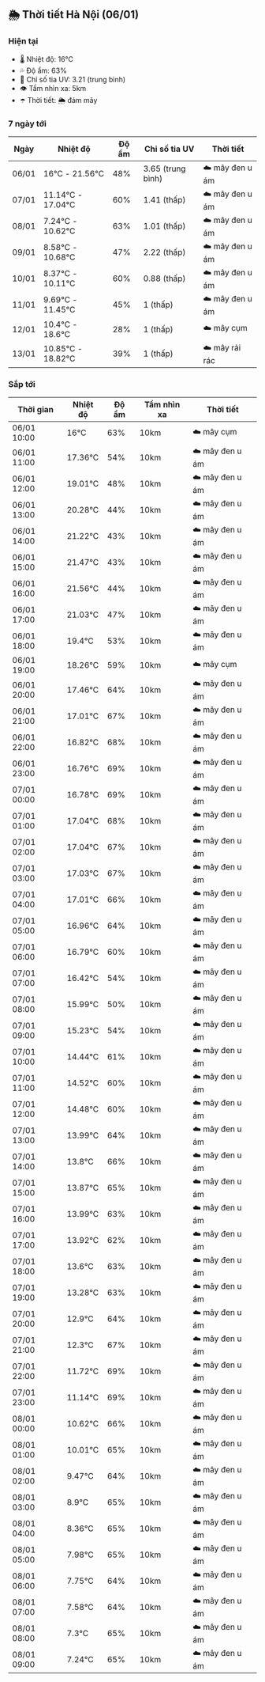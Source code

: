 ## 🌦️ Thời tiết Hà Nội (06/01)

### Hiện tại

- 🌡️ Nhiệt độ: 16℃
- 💦 Độ ẩm: 63%
- 🌟 Chỉ số tia UV: 3.21 (trung bình)
- 👁️ Tầm nhìn xa: 5km
- ☂️ Thời tiết: 🌦️ đám mây

### 7 ngày tới

| Ngày | Nhiệt độ | Độ ẩm | Chỉ số tia UV | Thời tiết |
| --- | --- | --- | --- | --- |
| 06/01 | 16℃ - 21.56℃ | 48% | 3.65 (trung bình) | ☁️ mây đen u ám |
| 07/01 | 11.14℃ - 17.04℃ | 60% | 1.41 (thấp) | ☁️ mây đen u ám |
| 08/01 | 7.24℃ - 10.62℃ | 63% | 1.01 (thấp) | ☁️ mây đen u ám |
| 09/01 | 8.58℃ - 10.68℃ | 47% | 2.22 (thấp) | ☁️ mây đen u ám |
| 10/01 | 8.37℃ - 10.11℃ | 60% | 0.88 (thấp) | ☁️ mây đen u ám |
| 11/01 | 9.69℃ - 11.45℃ | 45% | 1 (thấp) | ☁️ mây đen u ám |
| 12/01 | 10.4℃ - 18.6℃ | 28% | 1 (thấp) | ☁️ mây cụm |
| 13/01 | 10.85℃ - 18.82℃ | 39% | 1 (thấp) | ☁️ mây rải rác |

### Sắp tới

| Thời gian | Nhiệt độ | Độ ẩm | Tầm nhìn xa | Thời tiết |
| --- | --- | --- | --- | --- |
| 06/01 10:00 | 16℃ | 63% | 10km | ☁️ mây cụm |
| 06/01 11:00 | 17.36℃ | 54% | 10km | ☁️ mây đen u ám |
| 06/01 12:00 | 19.01℃ | 48% | 10km | ☁️ mây đen u ám |
| 06/01 13:00 | 20.28℃ | 44% | 10km | ☁️ mây đen u ám |
| 06/01 14:00 | 21.22℃ | 43% | 10km | ☁️ mây đen u ám |
| 06/01 15:00 | 21.47℃ | 43% | 10km | ☁️ mây đen u ám |
| 06/01 16:00 | 21.56℃ | 44% | 10km | ☁️ mây đen u ám |
| 06/01 17:00 | 21.03℃ | 47% | 10km | ☁️ mây đen u ám |
| 06/01 18:00 | 19.4℃ | 53% | 10km | ☁️ mây đen u ám |
| 06/01 19:00 | 18.26℃ | 59% | 10km | ☁️ mây cụm |
| 06/01 20:00 | 17.46℃ | 64% | 10km | ☁️ mây đen u ám |
| 06/01 21:00 | 17.01℃ | 67% | 10km | ☁️ mây đen u ám |
| 06/01 22:00 | 16.82℃ | 68% | 10km | ☁️ mây đen u ám |
| 06/01 23:00 | 16.76℃ | 69% | 10km | ☁️ mây đen u ám |
| 07/01 00:00 | 16.78℃ | 69% | 10km | ☁️ mây đen u ám |
| 07/01 01:00 | 17.04℃ | 68% | 10km | ☁️ mây đen u ám |
| 07/01 02:00 | 17.04℃ | 67% | 10km | ☁️ mây đen u ám |
| 07/01 03:00 | 17.03℃ | 67% | 10km | ☁️ mây đen u ám |
| 07/01 04:00 | 17.01℃ | 66% | 10km | ☁️ mây đen u ám |
| 07/01 05:00 | 16.96℃ | 64% | 10km | ☁️ mây đen u ám |
| 07/01 06:00 | 16.79℃ | 60% | 10km | ☁️ mây đen u ám |
| 07/01 07:00 | 16.42℃ | 54% | 10km | ☁️ mây đen u ám |
| 07/01 08:00 | 15.99℃ | 50% | 10km | ☁️ mây đen u ám |
| 07/01 09:00 | 15.23℃ | 54% | 10km | ☁️ mây đen u ám |
| 07/01 10:00 | 14.44℃ | 61% | 10km | ☁️ mây đen u ám |
| 07/01 11:00 | 14.52℃ | 60% | 10km | ☁️ mây đen u ám |
| 07/01 12:00 | 14.48℃ | 60% | 10km | ☁️ mây đen u ám |
| 07/01 13:00 | 13.99℃ | 64% | 10km | ☁️ mây đen u ám |
| 07/01 14:00 | 13.8℃ | 66% | 10km | ☁️ mây đen u ám |
| 07/01 15:00 | 13.87℃ | 65% | 10km | ☁️ mây đen u ám |
| 07/01 16:00 | 13.99℃ | 63% | 10km | ☁️ mây đen u ám |
| 07/01 17:00 | 13.92℃ | 62% | 10km | ☁️ mây đen u ám |
| 07/01 18:00 | 13.6℃ | 63% | 10km | ☁️ mây đen u ám |
| 07/01 19:00 | 13.28℃ | 63% | 10km | ☁️ mây đen u ám |
| 07/01 20:00 | 12.9℃ | 64% | 10km | ☁️ mây đen u ám |
| 07/01 21:00 | 12.3℃ | 67% | 10km | ☁️ mây đen u ám |
| 07/01 22:00 | 11.72℃ | 69% | 10km | ☁️ mây đen u ám |
| 07/01 23:00 | 11.14℃ | 69% | 10km | ☁️ mây đen u ám |
| 08/01 00:00 | 10.62℃ | 66% | 10km | ☁️ mây đen u ám |
| 08/01 01:00 | 10.01℃ | 65% | 10km | ☁️ mây đen u ám |
| 08/01 02:00 | 9.47℃ | 64% | 10km | ☁️ mây đen u ám |
| 08/01 03:00 | 8.9℃ | 65% | 10km | ☁️ mây đen u ám |
| 08/01 04:00 | 8.36℃ | 65% | 10km | ☁️ mây đen u ám |
| 08/01 05:00 | 7.98℃ | 65% | 10km | ☁️ mây đen u ám |
| 08/01 06:00 | 7.75℃ | 64% | 10km | ☁️ mây đen u ám |
| 08/01 07:00 | 7.58℃ | 64% | 10km | ☁️ mây đen u ám |
| 08/01 08:00 | 7.3℃ | 65% | 10km | ☁️ mây đen u ám |
| 08/01 09:00 | 7.24℃ | 65% | 10km | ☁️ mây đen u ám |
